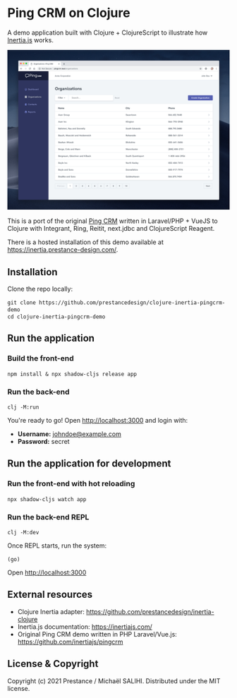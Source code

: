 # Ping CRM on Clojure

A demo application built with Clojure + ClojureScript to illustrate how [Inertia.js](https://inertiajs.com/) works.

![](screenshot.png)

This is a port of the original [Ping CRM](https://github.com/inertiajs/pingcrm) written in Laravel/PHP + VueJS to Clojure with Integrant, Ring, Reitit, next.jdbc and
ClojureScript Reagent.

There is a hosted installation of this demo available at https://inertia.prestance-design.com/.

## Installation

Clone the repo locally:

    git clone https://github.com/prestancedesign/clojure-inertia-pingcrm-demo
    cd clojure-inertia-pingcrm-demo

## Run the application

### Build the front-end ###

    npm install & npx shadow-cljs release app

### Run the back-end  ###

    clj -M:run

You're ready to go! Open [http://localhost:3000](http://localhost:3000) and login with:

- **Username:** johndoe@example.com
- **Password:** secret

## Run the application for development

### Run the front-end with hot reloading

    npx shadow-cljs watch app

### Run the back-end REPL

    clj -M:dev

Once REPL starts, run the system:

    (go)

Open [http://localhost:3000](http://localhost:3000)

## External resources

- Clojure Inertia adapter: https://github.com/prestancedesign/inertia-clojure
- Inertia.js documentation: https://inertiajs.com/
- Original Ping CRM demo written in PHP Laravel/Vue.js: https://github.com/inertiajs/pingcrm

## License & Copyright

Copyright (c) 2021 Prestance / Michaël SALIHI.
Distributed under the MIT license.
